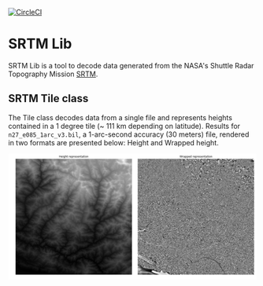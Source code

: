 [![CircleCI](https://circleci.com/gh/cmedinaarmas/srtmlib/tree/master.svg?style=svg)](https://circleci.com/gh/cmedinaarmas/srtmlib/tree/master)
# SRTM Lib
SRTM Lib is a tool to decode data generated from the NASA's Shuttle Radar Topography Mission [SRTM](https://www2.jpl.nasa.gov/srtm/).
## SRTM Tile class
The Tile class decodes data from a single file and represents heights contained in a 1 degree tile (~ 111 km depending on latitude). Results for `n27_e085_1arc_v3.bil`, a 1-arc-second accuracy (30 meters) file, rendered in two formats are presented below: Height and Wrapped height.
<p align="center">
  <img src="docs/block.png">
</p>
